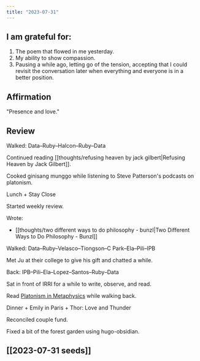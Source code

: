 ```yaml
---
title: "2023-07-31"
---
```

## I am grateful for:
1. The poem that flowed in me yesterday.
2. My ability to show compassion.
3. Pausing a while ago, letting go of the tension, accepting that I could revisit the conversation later when everything and everyone is in a better position.

## Affirmation

"Presence and love."

## Review

Walked: Data–Ruby–Halcon–Ruby–Data

Continued reading [[thoughts/refusing heaven by jack gilbert|Refusing Heaven by Jack Gilbert]].

Cooked ginisang munggo while listening to Steve Patterson's podcasts on platonism.

Lunch + Stay Close

Started weekly review.

Wrote:
- [[thoughts/two different ways to do philosophy - bunzl|Two Different Ways to Do Philosophy - Bunzl]]

Walked: Data–Ruby–Velasco–Tiongson–C Park–Ela–Pili–IPB

Met Ju at their college to give his gift and chatted a while.

Back: IPB–Pili–Ela–Lopez–Santos–Ruby–Data

Sat in front of IRRI for a while to write, observe, and read.

Read [Platonism in Metaphysics](https://plato.stanford.edu/entries/platonism/) while walking back.

Dinner + Emily in Paris + Thor: Love and Thunder

Reconciled couple fund.

Fixed a bit of the forest garden using hugo-obsidian.

## [[2023-07-31 seeds]]